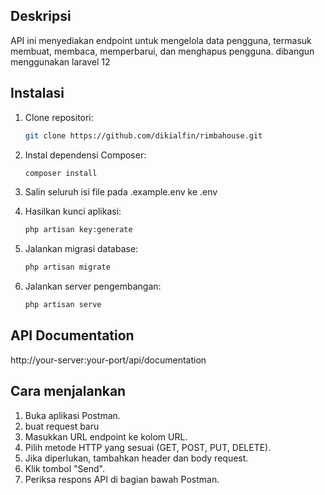 ## Deskripsi

API ini menyediakan endpoint untuk mengelola data pengguna, termasuk membuat, membaca, memperbarui, dan menghapus pengguna.
dibangun menggunakan laravel 12

## Instalasi

1.  Clone repositori:

    ```bash
    git clone https://github.com/dikialfin/rimbahouse.git
    ```

2.  Instal dependensi Composer:

    ```bash
    composer install
    ```

3.  Salin seluruh isi file pada .example.env ke .env

4.  Hasilkan kunci aplikasi:

    ```bash
    php artisan key:generate
    ```

5.  Jalankan migrasi database:

    ```bash
    php artisan migrate
    ```

6.  Jalankan server pengembangan:

    ```bash
    php artisan serve
    ```

## API Documentation
http://your-server:your-port/api/documentation

## Cara menjalankan

1.  Buka aplikasi Postman.
2.  buat request baru
3.  Masukkan URL endpoint ke kolom URL.
4.  Pilih metode HTTP yang sesuai (GET, POST, PUT, DELETE).
5.  Jika diperlukan, tambahkan header dan body request.
6.  Klik tombol "Send".
7.  Periksa respons API di bagian bawah Postman.
